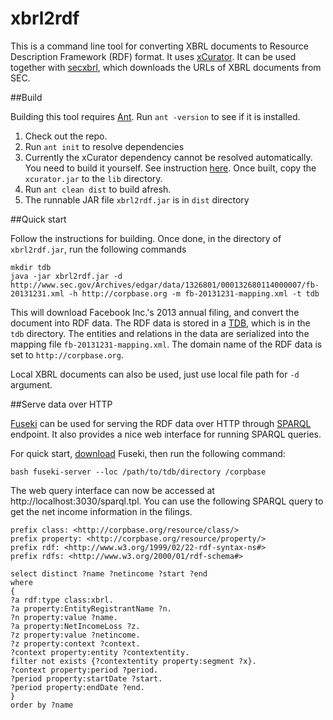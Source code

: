 xbrl2rdf
========

This is a command line tool for converting XBRL documents to Resource Description Framework (RDF) format. It uses [xCurator](https://github.com/ekzhu/xcurator). It can be used together with [secxbrl](https://github.com/ekzhu/secxbrl), which downloads the URLs of XBRL documents from SEC.

##Build

Building this tool requires [Ant](http://ant.apache.org). Run `ant -version` to see if it is installed.

1. Check out the repo.
2. Run `ant init` to resolve dependencies
3. Currently the xCurator dependency cannot be resolved automatically. You need to build it yourself. See instruction [here](https://github.com/ekzhu/xcurator). Once built, copy the `xcurator.jar` to the `lib` directory.
4. Run `ant clean dist` to build afresh.
5. The runnable JAR file `xbrl2rdf.jar` is in `dist` directory

##Quick start

Follow the instructions for building. Once done, in the directory of `xbrl2rdf.jar`, run the following commands

	mkdir tdb
	java -jar xbrl2rdf.jar -d http://www.sec.gov/Archives/edgar/data/1326801/000132680114000007/fb-20131231.xml -h http://corpbase.org -m fb-20131231-mapping.xml -t tdb

This will download Facebook Inc.'s 2013 annual filing, and convert the document into RDF data. The RDF data is stored in a [TDB](http://jena.apache.org/documentation/tdb/), which is in the `tdb` directory. The entities and relations in the data are serialized into the mapping file `fb-20131231-mapping.xml`. The domain name of the RDF data is set to `http://corpbase.org`.

Local XBRL documents can also be used, just use local file path for `-d` argument.

##Serve data over HTTP

[Fuseki](http://jena.apache.org/documentation/serving_data) can be used for serving the RDF data over HTTP through [SPARQL](http://www.w3.org/TR/sparql11-query/) endpoint. It also provides a nice web interface for running SPARQL queries.

For quick start, [download](http://jena.apache.org/download) Fuseki, then run the following command:

	bash fuseki-server --loc /path/to/tdb/directory /corpbase

The web query interface can now be accessed at http://localhost:3030/sparql.tpl. You can use the following SPARQL query to get the net income information in the filings.

	prefix class: <http://corpbase.org/resource/class/>
	prefix property: <http://corpbase.org/resource/property/>
	prefix rdf: <http://www.w3.org/1999/02/22-rdf-syntax-ns#>
	prefix rdfs: <http://www.w3.org/2000/01/rdf-schema#>

	select distinct ?name ?netincome ?start ?end
	where
	{
	?a rdf:type class:xbrl.
	?a property:EntityRegistrantName ?n.
	?n property:value ?name.
	?a property:NetIncomeLoss ?z.
	?z property:value ?netincome.
	?z property:context ?context.
	?context property:entity ?contextentity.
	filter not exists {?contextentity property:segment ?x}.
	?context property:period ?period.
	?period property:startDate ?start.
	?period property:endDate ?end.
	}
	order by ?name
